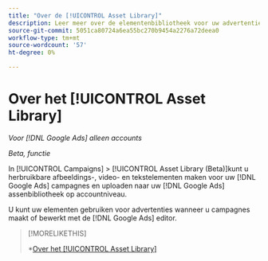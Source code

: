 ```yaml
---
title: "Over de [!UICONTROL Asset Library]"
description: Leer meer over de elementenbibliotheek voor uw advertentie-elementen.
source-git-commit: 5051ca80724a6ea55bc270b9454a2276a72deea0
workflow-type: tm+mt
source-wordcount: '57'
ht-degree: 0%

---
```


# Over het [!UICONTROL Asset Library]

<!-- Combine with "Create" page into one page? -->

*Voor [!DNL Google Ads] alleen accounts*

*Beta, functie*

In [!UICONTROL Campaigns] > [!UICONTROL Asset Library (Beta)]kunt u herbruikbare afbeeldings-, video- en tekstelementen maken voor uw [!DNL Google Ads] campagnes en uploaden naar uw [!DNL Google Ads] assenbibliotheek op accountniveau.

U kunt uw elementen gebruiken voor advertenties wanneer u campagnes maakt of bewerkt met de [!DNL Google Ads] editor.

>[!MORELIKETHIS]
>
>*[Over het [!UICONTROL Asset Library]](asset-library-about.md)
